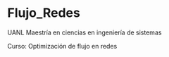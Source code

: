 # Flujo_Redes
UANL Maestría en ciencias en ingeniería de sistemas

Curso: Optimización de flujo en redes
